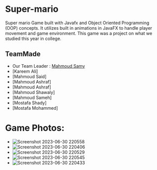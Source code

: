 # Super-mario

Super mario Game built with Javafx and Object Oriented Programming (OOP) concepts.
It utilizes built in animations in JavaFX to handle player movement and game environment.
This game was a project on what we studied this year in college.

## TeamMade
- Our Team Leader : [Mahmoud Samy](https://github.com/MahmoudSamy511)
- [Kareem Ali]
- [Mahmoud Said]
- [Mahmoud Ashraf]
- [Mahmoud Ashraf]
- [Mahmoud Shawaly]
- [Mahmoud Sameh]
- [Mostafa Shady]
- [Mostafa Mohammed]
  
# Game Photos:
* ![Screenshot 2023-06-30 220558](https://github.com/karamYaseen/Super-mario/assets/120105254/300d94ae-c0fe-4154-8ad6-63de0b925ef5)
* ![Screenshot 2023-06-30 220406](https://github.com/karamYaseen/Super-mario/assets/120105254/1a0ec87c-8e9a-47b1-8e22-eac906a2a1c2)
* ![Screenshot 2023-06-30 220529](https://github.com/karamYaseen/Super-mario/assets/120105254/b5b94768-a65f-4c1b-89ca-71940756f5f2)
* ![Screenshot 2023-06-30 220545](https://github.com/karamYaseen/Super-mario/assets/120105254/11832b28-092a-48f1-b53f-87eb1798741e)
* ![Screenshot 2023-06-30 220433](https://github.com/karamYaseen/Super-mario/assets/120105254/2649300f-9aba-46e0-b7a9-cc5b05d22db9)
